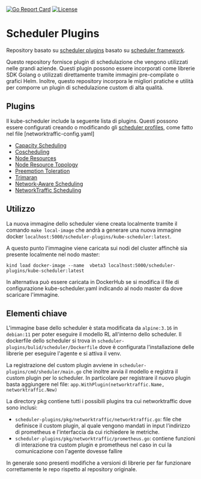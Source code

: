 [![Go Report Card](https://goreportcard.com/badge/kubernetes-sigs/scheduler-plugins)](https://goreportcard.com/report/kubernetes-sigs/scheduler-plugins) [![License](https://img.shields.io/badge/License-Apache%202.0-blue.svg)](https://github.com/kubernetes-sigs/scheduler-plugins/blob/master/LICENSE)

# Scheduler Plugins

Repository basato su [scheduler plugins](https://github.com/kubernetes-sigs/scheduler-plugins) basato su [scheduler framework](https://kubernetes.io/docs/concepts/scheduling-eviction/scheduling-framework/).

Questo repository fornisce plugin di schedulazione che vengono utilizzati nelle grandi aziende. Questi plugin possono essere incorporati come librerie SDK Golang o utilizzati direttamente tramite immagini pre-compilate o grafici Helm. Inoltre, questo repository incorpora le migliori pratiche e utilità per comporre un plugin di schedulazione custom di alta qualità.

## Plugins

Il kube-scheduler include la seguente lista di plugins. Questi possono essere configurati creando o modificando gli
[scheduler profiles](https://kubernetes.io/docs/reference/scheduling/config/#multiple-profiles), come fatto nel file [networktraffic-config.yaml]

* [Capacity Scheduling](pkg/capacityscheduling/README.md)
* [Coscheduling](pkg/coscheduling/README.md)
* [Node Resources](pkg/noderesources/README.md)
* [Node Resource Topology](pkg/noderesourcetopology/README.md)
* [Preemption Toleration](pkg/preemptiontoleration/README.md)
* [Trimaran](pkg/trimaran/README.md)
* [Network-Aware Scheduling](pkg/networkaware/README.md)
* [NetworkTraffic Scheduling](pkg/networktraffic/README.md)

## Utilizzo

La nuova immagine dello scheduler viene creata localmente tramite il comando `make local-image` che andrà a generare una nuova immagine docker `localhost:5000/scheduler-plugins/kube-scheduler:latest`.

A questo punto l'immagine viene caricata sui nodi del cluster affinchè sia presente localmente nel nodo master:

``` kind load docker-image --name  vbeta3 localhost:5000/scheduler-plugins/kube-scheduler:latest  ```

In alternativa può essere caricata in DockerHub se si modifica il file di configurazione kube-scheduler.yaml indicando al nodo master da dove scaricare l'immagine.

## Elementi chiave

L'immagine base dello scheduler è stata modificata da `alpine:3.16` in `debian:11` per poter eseguire il modello RL all'interno dello scheduler. Il dockerfile dello scheduler si trova in 
`scheduler-plugins/bulid/scheduler/Dockerfile` dove è configurata l'installazione delle librerie per eseguire l'agente e si attiva il venv.

La registrazione del custom plugin avviene in  `scheduler-plugins/cmd/sheduler/main.go` che inoltre avvia il modello e registra il custom plugin per lo scheduler.
In particolare per registrare il nuovo plugin basta aggiungere nel file:
```app.WithPlugin(networktraffic.Name, networktraffic.New)```

La directory pkg contiene tutti i possibili plugins tra cui networktraffic dove sono inclusi:
- `scheduler-plugins/pkg/networktraffic/networktraffic.go`: file che definisce il custom plugin, al quale vengono mandati in input l'indirizzo di prometheus e l'interfaccia da cui richiedere le metriche.
- `scheduler-plugins/pkg/networktraffic/prometheus.go`: contiene funzioni di interazione tra custom plugin e  prometheus nel caso in cui la comunicazione con l'agente dovesse fallire

In generale sono presenti modifiche a versioni di librerie per far funzionare correttamente le repo rispetto al repository originale.
